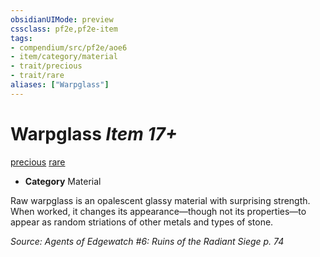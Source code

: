 ```yaml
---
obsidianUIMode: preview
cssclass: pf2e,pf2e-item
tags:
- compendium/src/pf2e/aoe6
- item/category/material
- trait/precious
- trait/rare
aliases: ["Warpglass"]
---
```

# Warpglass *Item 17+*  
[precious](../../../Rules/traits/precious.md)  [rare](../../../Rules/traits/rare.md)  

- **Category** Material

Raw warpglass is an opalescent glassy material with surprising strength. When worked, it changes its appearance—though not its properties—to appear as random striations of other metals and types of stone.

*Source: Agents of Edgewatch #6: Ruins of the Radiant Siege p. 74*